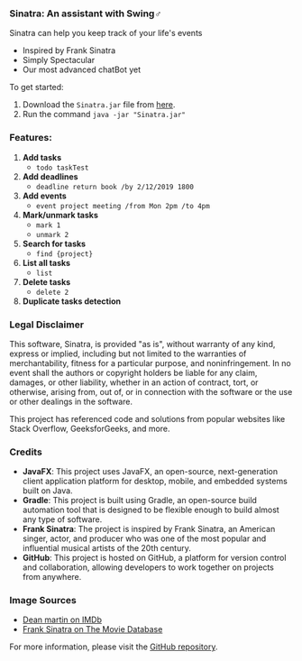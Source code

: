 ### **Sinatra: An assistant with Swing‍♂️**

Sinatra can help you keep track of your life's events

- Inspired by Frank Sinatra
- Simply Spectacular
- Our most advanced chatBot yet

To get started:

1. Download the `Sinatra.jar` file from [here](https://github.com/travisim/ip/releases).
2. Run the command `java -jar "Sinatra.jar"`

### Features:

1. **Add tasks**
    - `todo taskTest`
2. **Add deadlines**
    - `deadline return book /by 2/12/2019 1800`
3. **Add events**
    - `event project meeting /from Mon 2pm /to 4pm`
4. **Mark/unmark tasks**
    - `mark 1`
    - `unmark 2`
5. **Search for tasks**
    - `find {project}`
6. **List all tasks**
    - `list`
7. **Delete tasks**
    - `delete 2`
8. **Duplicate tasks detection**

### Legal Disclaimer

This software, Sinatra, is provided "as is", without warranty of any kind, express or implied, including but not limited
to the warranties of merchantability, fitness for a particular purpose, and noninfringement. In no event shall the
authors or copyright holders be liable for any claim, damages, or other liability, whether in an action of contract,
tort, or otherwise, arising from, out of, or in connection with the software or the use or other dealings in the
software.

This project has referenced code and solutions from popular websites like Stack Overflow, GeeksforGeeks, and more.

### Credits

- **JavaFX**: This project uses JavaFX, an open-source, next-generation client application platform for desktop, mobile,
  and embedded systems built on Java.
- **Gradle**: This project is built using Gradle, an open-source build automation tool that is designed to be flexible
  enough to build almost any type of software.
- **Frank Sinatra**: The project is inspired by Frank Sinatra, an American singer, actor, and producer who was one of
  the most popular and influential musical artists of the 20th century.
- **GitHub**: This project is hosted on GitHub, a platform for version control and collaboration, allowing developers to
  work together on projects from anywhere.

### Image Sources

- [Dean martin on IMDb](https://www.imdb.com/name/nm0001509/)
- [Frank Sinatra on The Movie Database](https://www.themoviedb.org/person/4347-frank-sinatra/images/profiles)

For more information, please visit the [GitHub repository](https://github.com/travisim/ip).